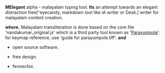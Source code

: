 **MElegant** alpha - malayalam typing tool.
**Its** an attempt towards an elegant distraction free[^eyecandy, markdown tool like iA writer or Desk.] writer for malayalam content creation.

**where**,
Malayalam transliteration is done based on the core file 'nandakumar_original.js' which is a third party tool known as '[Parayumpole](http://nandakumar.co.in/apps/parayumpole.html)'.
for keymap reference, use 'guide for parayumpole.tiff'.
**and**

- open source software.
- free design.

- fennecfox.